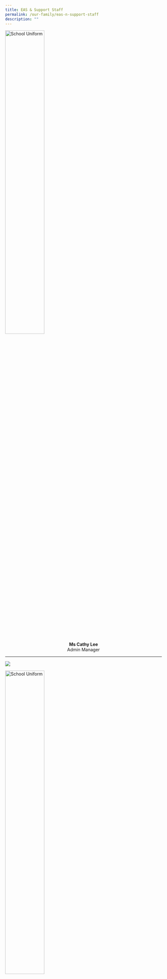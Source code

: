 ```yaml
---
title: EAS & Support Staff
permalink: /our-family/eas-n-support-staff
description: ""
---
```

<style>  
img {  
  display: block;  
  margin-left: auto;  
  margin-right: auto;  
}  
</style>  
<body><img src="/images/Ms%20Cathy%20Lee.jpg" alt="School Uniform" style="width:50%;">  
  
</body>

<p style="text-align:center;"><strong>Ms Cathy Lee<br></strong>Admin Manager<br></p>

---

![](/images/Mr%20Alan%20Ong.jpg)

<style>  
img {  
  display: block;  
  margin-left: auto;  
  margin-right: auto;  
}  
</style>  
<body><img src="/images/Ms%20Cathy%20Lee.jpg" alt="School Uniform" style="width:50%;">  
  
</body>

<p style="text-align:center;"><strong>Ms Cathy Lee<br></strong>Admin Manager<br></p>

![](/images/Ms%20Wong%20Miao%20Ling.jpg)

<style>  
img {  
  display: block;  
  margin-left: auto;  
  margin-right: auto;  
}  
</style>  
<body><img src="/images/Ms%20Cathy%20Lee.jpg" alt="School Uniform" style="width:50%;">  
  
</body>

<p style="text-align:center;"><strong>Ms Cathy Lee<br></strong>Admin Manager<br></p>

![](/images/naqiah.jpg)

<style>  
img {  
  display: block;  
  margin-left: auto;  
  margin-right: auto;  
}  
</style>  
<body><img src="/images/Ms%20Cathy%20Lee.jpg" alt="School Uniform" style="width:50%;">  
  
</body>

<p style="text-align:center;"><strong>Ms Cathy Lee<br></strong>Admin Manager<br></p>

![](/images/Mdm%20Hayati%20Abdul%20Kadir.jpg)

<style>  
img {  
  display: block;  
  margin-left: auto;  
  margin-right: auto;  
}  
</style>  
<body><img src="/images/Ms%20Cathy%20Lee.jpg" alt="School Uniform" style="width:50%;">  
  
</body>

<p style="text-align:center;"><strong>Ms Cathy Lee<br></strong>Admin Manager<br></p>

![](/images/Ms%20Low%20Lee%20Kheng.jpg)

<style>  
img {  
  display: block;  
  margin-left: auto;  
  margin-right: auto;  
}  
</style>  
<body><img src="/images/Ms%20Cathy%20Lee.jpg" alt="School Uniform" style="width:50%;">  
  
</body>

<p style="text-align:center;"><strong>Ms Cathy Lee<br></strong>Admin Manager<br></p>

![](/images/J%20Durgeshwari.jpg)

<style>  
img {  
  display: block;  
  margin-left: auto;  
  margin-right: auto;  
}  
</style>  
<body><img src="/images/Ms%20Cathy%20Lee.jpg" alt="School Uniform" style="width:50%;">  
  
</body>

<p style="text-align:center;"><strong>Ms Cathy Lee<br></strong>Admin Manager<br></p>

![](/images/Mdm%20Lee%20Lee%20Yen.jpg)

<style>  
img {  
  display: block;  
  margin-left: auto;  
  margin-right: auto;  
}  
</style>  
<body><img src="/images/Ms%20Cathy%20Lee.jpg" alt="School Uniform" style="width:50%;">  
  
</body>

<p style="text-align:center;"><strong>Ms Cathy Lee<br></strong>Admin Manager<br></p>

![](/images/Mr%20Mohamed%20Junaidy%20Bin%20Mohamed%20Hameed.jpg)

<style>  
img {  
  display: block;  
  margin-left: auto;  
  margin-right: auto;  
}  
</style>  
<body><img src="/images/Ms%20Cathy%20Lee.jpg" alt="School Uniform" style="width:50%;">  
  
</body>

<p style="text-align:center;"><strong>Ms Cathy Lee<br></strong>Admin Manager<br></p>

![](/images/Mdm%20Goo%20Ah%20Hwa.jpg)

<style>  
img {  
  display: block;  
  margin-left: auto;  
  margin-right: auto;  
}  
</style>  
<body><img src="/images/Ms%20Cathy%20Lee.jpg" alt="School Uniform" style="width:50%;">  
  
</body>

<p style="text-align:center;"><strong>Ms Cathy Lee<br></strong>Admin Manager<br></p>

![](/images/Mr%20Tan%20Kheng%20Hock.jpg)

<style>  
img {  
  display: block;  
  margin-left: auto;  
  margin-right: auto;  
}  
</style>  
<body><img src="/images/Ms%20Cathy%20Lee.jpg" alt="School Uniform" style="width:50%;">  
  
</body>

<p style="text-align:center;"><strong>Ms Cathy Lee<br></strong>Admin Manager<br></p>

![](/images/saadiah.jpg)

<style>  
img {  
  display: block;  
  margin-left: auto;  
  margin-right: auto;  
}  
</style>  
<body><img src="/images/Ms%20Cathy%20Lee.jpg" alt="School Uniform" style="width:50%;">  
  
</body>

<p style="text-align:center;"><strong>Ms Cathy Lee<br></strong>Admin Manager<br></p>

![](/images/Mdm%20Lim%20Ah%20Mui%20Linda.jpg)

<style>  
img {  
  display: block;  
  margin-left: auto;  
  margin-right: auto;  
}  
</style>  
<body><img src="/images/Ms%20Cathy%20Lee.jpg" alt="School Uniform" style="width:50%;">  
  
</body>

<p style="text-align:center;"><strong>Ms Cathy Lee<br></strong>Admin Manager<br></p>

![](/images/Ms%20Lim%20Ainie.jpg)

<style>  
img {  
  display: block;  
  margin-left: auto;  
  margin-right: auto;  
}  
</style>  
<body><img src="/images/Ms%20Cathy%20Lee.jpg" alt="School Uniform" style="width:50%;">  
  
</body>

<p style="text-align:center;"><strong>Ms Cathy Lee<br></strong>Admin Manager<br></p>

![](/images/Mdm%20Rokiah.jpg)

<style>  
img {  
  display: block;  
  margin-left: auto;  
  margin-right: auto;  
}  
</style>  
<body><img src="/images/Ms%20Cathy%20Lee.jpg" alt="School Uniform" style="width:50%;">  
  
</body>

<p style="text-align:center;"><strong>Ms Cathy Lee<br></strong>Admin Manager<br></p><style>  
img {  
  display: block;  
  margin-left: auto;  
  margin-right: auto;  
}  
</style>  
<body><img src="/images/Ms%20Cathy%20Lee.jpg" alt="School Uniform" style="width:50%;">  
  
</body>

<p style="text-align:center;"><strong>Ms Cathy Lee<br></strong>Admin Manager<br></p>

![](/images/toh%20xue%20li.jpg)

<style>  
img {  
  display: block;  
  margin-left: auto;  
  margin-right: auto;  
}  
</style>  
<body><img src="/images/Ms%20Cathy%20Lee.jpg" alt="School Uniform" style="width:50%;">  
  
</body>

<p style="text-align:center;"><strong>Ms Cathy Lee<br></strong>Admin Manager<br></p>

![](/images/Siti%20zulaiha.jpg)

<style>  
img {  
  display: block;  
  margin-left: auto;  
  margin-right: auto;  
}  
</style>  
<body><img src="/images/Ms%20Cathy%20Lee.jpg" alt="School Uniform" style="width:50%;">  
  
</body>

<p style="text-align:center;"><strong>Ms Cathy Lee<br></strong>Admin Manager<br></p>

![](/images/Mdm%20Ridiana%20binte%20Suparman.jpg)

<style>  
img {  
  display: block;  
  margin-left: auto;  
  margin-right: auto;  
}  
</style>  
<body><img src="/images/Ms%20Cathy%20Lee.jpg" alt="School Uniform" style="width:50%;">  
  
</body>

<p style="text-align:center;"><strong>Ms Cathy Lee<br></strong>Admin Manager<br></p>

![](/images/iskandar.jpg)

<style>  
img {  
  display: block;  
  margin-left: auto;  
  margin-right: auto;  
}  
</style>  
<body><img src="/images/Ms%20Cathy%20Lee.jpg" alt="School Uniform" style="width:50%;">  
  
</body>

<p style="text-align:center;"><strong>Ms Cathy Lee<br></strong>Admin Manager<br></p>

![](/images/muru%20new.jpg)

<style>  
img {  
  display: block;  
  margin-left: auto;  
  margin-right: auto;  
}  
</style>  
<body><img src="/images/Ms%20Cathy%20Lee.jpg" alt="School Uniform" style="width:50%;">  
  
</body>

<p style="text-align:center;"><strong>Ms Cathy Lee<br></strong>Admin Manager<br></p>

![](/images/mr%20tay%20yu%20han.jpg)

<style>  
img {  
  display: block;  
  margin-left: auto;  
  margin-right: auto;  
}  
</style>  
<body><img src="/images/Ms%20Cathy%20Lee.jpg" alt="School Uniform" style="width:50%;">  
  
</body>

<p style="text-align:center;"><strong>Ms Cathy Lee<br></strong>Admin Manager<br></p>